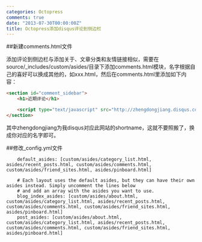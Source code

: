 ```yaml
---
categories: Octopress
comments: true
date: "2013-07-30T00:00:00Z"
title: Octopress添加disqus评论到侧边栏
---
```


##新建comments.html文件

添加评论到侧边栏与添加关于、文章分类和友情链接相似，需要在source/\_includes/custom/asides/目录下添加comments.html模块，名字根据自己的喜好可以换成其他的，如xxx.html，然后在comments.html里添加如下内容：

```html
<section id="comment_sidebar">
	<h1>近期评论</h1>

	<script type="text/javascript" src="http://zhengdongjiang.disqus.com/recent_comments_widget.js?num_items=5&hide_avatars=0&avatar_size=32&excerpt_length=20"></script><a href="http://disqus.com/">Powered by Disqus</a>
</section>
```

其中zhengdongjiang为我disqus对应此网站的shortname，这就不要照搬了，换成你对应的名字即可。

##修改_config.yml文件

```
	default_asides: [custom/asides/category_list.html, asides/recent_posts.html, custom/asides/comments.html, custom/asides/friend_sites.html, asides/pinboard.html]

	# Each layout uses the default asides, but they can have their own asides instead. Simply uncomment the lines below
	# and add an array with the asides you want to use.
	blog_index_asides: [custom/asides/about.html, custom/asides/category_list.html, asides/recent_posts.html, custom/asides/comments.html, custom/asides/friend_sites.html, asides/pinboard.html]
	post_asides: [custom/asides/about.html, custom/asides/category_list.html, asides/recent_posts.html, custom/asides/comments.html, custom/asides/friend_sites.html, asides/pinboard.html]
```
